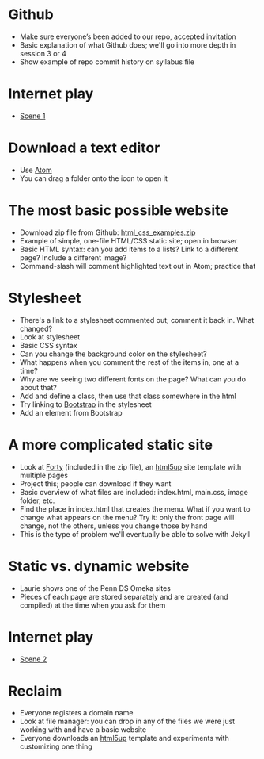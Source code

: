 # Github

+ Make sure everyone’s been added to our repo, accepted invitation
+ Basic explanation of what Github does; we'll go into more depth in session 3 or 4
+ Show example of repo commit history on syllabus file

# Internet play

+ [Scene 1](https://github.com/upenndigitalscholarship/dsfellows/blob/master/intro-to-internet/intro-to-internet-play.md)

# Download a text editor

+ Use [Atom](https://atom.io/)
+ You can drag a folder onto the icon to open it

# The most basic possible website

+ Download zip file from Github: [html_css_examples.zip](https://github.com/upenndigitalscholarship/dsfellows/blob/master/html_css_examples.zip)
+ Example of simple, one-file HTML/CSS static site; open in browser
+ Basic HTML syntax: can you add items to a lists? Link to a different page? Include a different image?
+ Command-slash will comment highlighted text out in Atom; practice that

# Stylesheet

+ There's a link to a stylesheet commented out; comment it back in. What changed?
+ Look at stylesheet
+ Basic CSS syntax
+ Can you change the background color on the stylesheet?
+ What happens when you comment the rest of the items in, one at a time?
+ Why are we seeing two different fonts on the page? What can you do about that?
+ Add and define a class, then use that class somewhere in the html
+ Try linking to [Bootstrap](http://getbootstrap.com/getting-started/) in the stylesheet
+ Add an element from Bootstrap

# A more complicated static site

+ Look at [Forty](https://html5up.net/forty) (included in the zip file), an [html5up](https://html5up.net/) site template with multiple pages
+ Project this; people can download if they want
+ Basic overview of what files are included: index.html, main.css, image folder, etc.
+ Find the place in index.html that creates the menu. What if you want to change what appears on the menu? Try it: only the front page will change, not the others, unless you change those by hand
+ This is the type of problem we'll eventually be able to solve with Jekyll

# Static vs. dynamic website

+ Laurie shows one of the Penn DS Omeka sites
+ Pieces of each page are stored separately and are created (and compiled) at the time when you ask for them

# Internet play

+ [Scene 2](https://github.com/upenndigitalscholarship/dsfellows/blob/master/intro-to-internet/intro-to-internet-play.md)

# Reclaim

+ Everyone registers a domain name
+ Look at file manager: you can drop in any of the files we were just working with and have a basic website
+ Everyone downloads an [html5up](https://html5up.net/) template and experiments with customizing one thing
